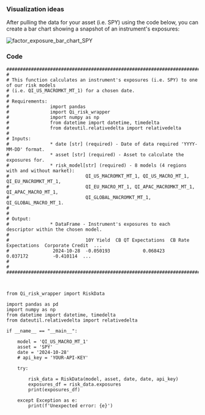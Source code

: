 ### Visualization ideas
After pulling the data for your asset (i.e. SPY) using the code below, you can create a bar chart showing a snapshot of an instrument's exposures:

![factor_exposure_bar_chart_SPY](https://github.com/user-attachments/assets/0e599ac2-2421-4cc5-b8db-bd9d2c4c0666)


### Code
  
    #########################################################################################################
    # 
    # This function calculates an instrument's exposures (i.e. SPY) to one of our risk models 
    # (i.e. QI_US_MACROMKT_MT_1) for a chosen date.
    #
    # Requirements:
    #               import pandas
    #               import Qi_risk_wrapper
    #               import numpy as np
    #               from datetime import datetime, timedelta
    #               from dateutil.relativedelta import relativedelta
    #
    # Inputs: 
    #               * date [str] (required) - Date of data required 'YYYY-MM-DD' format.
    #               * asset [str] (required) - Asset to calculate the exposures for.
    #               * risk_model[str] (required) - 8 models (4 regions with and without market):
    #                            QI_US_MACROMKT_MT_1, QI_US_MACRO_MT_1, QI_EU_MACROMKT_MT_1, 
    #                            QI_EU_MACRO_MT_1, QI_APAC_MACROMKT_MT_1, QI_APAC_MACRO_MT_1, 
    #                            QI_GLOBAL_MACROMKT_MT_1, QI_GLOBAL_MACRO_MT_1.
    #
    # 
    # Output: 
    #               * DataFrame - Instrument's exposures to each descriptor within the chosen model. 
    #
    #                            10Y Yield  CB QT Expectations  CB Rate Expectations  Corporate Credit  ...  
    #                2024-10-28  -0.050193            0.068423              0.037172         -0.410114  ... 
    #
    #
    #########################################################################################################
    
    
    
    from Qi_risk_wrapper import RiskData
    
    import pandas as pd
    import numpy as np
    from datetime import datetime, timedelta
    from dateutil.relativedelta import relativedelta
    
    if __name__ == "__main__":
    
        model = 'QI_US_MACRO_MT_1'
        asset = 'SPY'
        date = '2024-10-28'
        # api_key = 'YOUR-API-KEY'
    
        try:
    
            risk_data = RiskData(model, asset, date, date, api_key)
            exposures_df = risk_data.exposures
            print(exposures_df)
    
        except Exception as e:
            print(f'Unexpected error: {e}')




